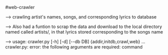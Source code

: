 #web-crawler

--> crawling artist's names, songs, and corresponding lyrics to database 

--> Also had a funtion to scrap the data and download to the local directory named called artists/, in that lyrics stored corresponding to the songs name

--> usage: crawler.py [-h] [-d] [--db DB] {addir,initdb,crawl,web} ...
    crawler.py: error: the following arguments are required: command
